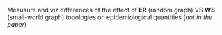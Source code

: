 Meausure and viz differences of the effect of **ER** (random graph) VS **WS** (small-world graph) topologies on epidemiological quantities (*not in the paper*)